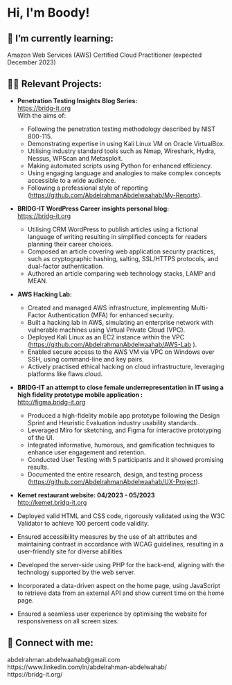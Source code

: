 <h1>Hi, I'm Boody! </h1>
<h2>🌱 I’m currently learning:</h2>
Amazon Web Services (AWS) Certified Cloud Practitioner (expected December 2023)

<h2>👨‍💻 Relevant Projects:</h2>

- <b>Penetration Testing Insights Blog Series: 	</b> <br />
  https://bridg-it.org  <br />
  With the aims of: <br />
  - Following the penetration testing methodology described by NIST 800-115. <br/>
  - Demonstrating expertise in using Kali Linux VM on Oracle VirtualBox.<br/>
  - Utilising industry standard tools such as Nmap, Wireshark, Hydra, Nessus, WPScan and Metasploit.<br/>
  - Making automated scripts using Python for enhanced efficiency.<br/>
  - Using engaging language and analogies to make complex concepts accessible to a wide audience.<br/>
  - Following a professional style of reporting (https://github.com/AbdelrahmanAbdelwaahab/My-Reports).

- <b>BRIDG-IT WordPress Career insights personal blog: 	</b> <br />
  https://bridg-it.org  <br />
  - Utilising CRM WordPress to publish articles using a fictional language of writing resulting in simplified concepts for readers planning their career choices. <br/>
  - Composed an article covering web application security practices, such as cryptographic hashing, salting, SSL/HTTPS protocols, and dual-factor authentication.<br/>
  - Authored an article comparing web technology stacks, LAMP and MEAN.<br/>


- <b>AWS Hacking Lab: </b> <br />
  - Created and managed AWS infrastructure, implementing Multi-Factor Authentication (MFA) for enhanced security. <br/>
  - Built a hacking lab in AWS, simulating an enterprise network with vulnerable machines using Virtual Private Cloud (VPC). <br/>
  - Deployed Kali Linux as an EC2 instance within the VPC (https://github.com/AbdelrahmanAbdelwaahab/AWS-Lab ). <br/>
  - Enabled secure access to the AWS VM via VPC on Windows over SSH, using command-line and key pairs. <br/>
  - Actively practised ethical hacking on cloud infrastructure, leveraging platforms like flaws.cloud. <br/>

- <b>BRIDG-IT an attempt to close female underrepresentation in IT using a high fidelity prototype mobile application : </b> <br />
  http://figma.bridg-it.org  <br />
  - Produced a high-fidelity mobile app prototype following the Design Sprint and Heuristic Evaluation industry usability standards.. <br/>
  - Leveraged Miro for sketching, and Figma for interactive prototyping of the  UI. <br/>
  - Integrated informative, humorous, and gamification techniques to enhance user engagement and retention. <br/>
  - Conducted User Testing with 5 participants and it showed promising results.<br/>
  - Documented the entire research, design, and testing process (https://github.com/AbdelrahmanAbdelwaahab/UX-Project).<br/>

 - <b>Kemet restaurant website: 	04/2023 - 05/2023 </b> <br />
   http://kemet.bridg-it.org  <br />
  - Deployed valid HTML and CSS code, rigorously validated using the W3C Validator to achieve 100 percent code validity. <br/>
  - Ensured accessibility measures by the use of alt attributes and maintaining contrast in accordance with WCAG guidelines, resulting in a user-friendly site for diverse abilities <br/>
  - Developed the server-side using PHP for the back-end, aligning with the technology supported by the web server. <br/>
  - Incorporated a data-driven aspect on the home page, using JavaScript to retrieve data from an external API and show current time on the home page. <br/>
  - Ensured a seamless user experience by optimising the website for responsiveness on all screen sizes. <br/>
  

<h2> 🤳 Connect with me:</h2>
 abdelrahman.abdelwaahab@gmail.com  <br />
 https://www.linkedin.com/in/abdelrahman-abdelwahab/ <br />
 https://bridg-it.org/
